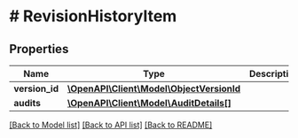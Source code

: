 # # RevisionHistoryItem

## Properties

Name | Type | Description | Notes
------------ | ------------- | ------------- | -------------
**version_id** | [**\OpenAPI\Client\Model\ObjectVersionId**](ObjectVersionId.md) |  |
**audits** | [**\OpenAPI\Client\Model\AuditDetails[]**](AuditDetails.md) |  |

[[Back to Model list]](../../README.md#models) [[Back to API list]](../../README.md#endpoints) [[Back to README]](../../README.md)
